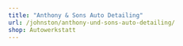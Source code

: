 ```yaml
---
title: "Anthony & Sons Auto Detailing"
url: /johnston/anthony-und-sons-auto-detailing/
shop: Autowerkstatt
---
```

